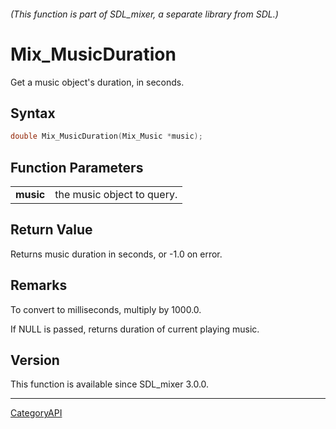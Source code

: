 ###### (This function is part of SDL_mixer, a separate library from SDL.)
# Mix_MusicDuration

Get a music object's duration, in seconds.

## Syntax

```c
double Mix_MusicDuration(Mix_Music *music);

```

## Function Parameters

|               |                            |
| ------------- | -------------------------- |
| **music**     | the music object to query. |

## Return Value

Returns music duration in seconds, or -1.0 on error.

## Remarks

To convert to milliseconds, multiply by 1000.0.

If NULL is passed, returns duration of current playing music.

## Version

This function is available since SDL_mixer 3.0.0.

----
[CategoryAPI](CategoryAPI.md)
